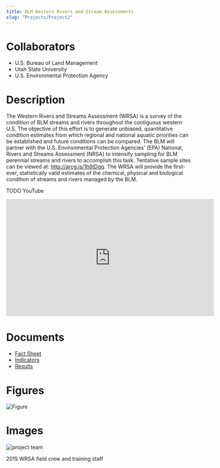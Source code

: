 ```yaml
---
title: BLM Western Rivers and Stream Assessments
slug: "Projects/Project2"
---
```


# Collaborators

- U.S. Bureau of Land Management
- Utah State University
- U.S. Environmental Protection Agency

# Description

The Western Rivers and Streams Assessment (WRSA) is a survey of the condition of BLM streams and rivers throughout the contiguous western U.S. The objective of this effort is to generate unbiased, quantitative condition estimates from which regional and national aquatic priorities can be established and future conditions can be compared. The BLM will partner with the U.S. Environmental Protection Agencies’ (EPA) National, Rivers and Streams Assessment (NRSA) to intensify sampling for BLM perennial streams and rivers to accomplish this task. Tentative sample sites can be viewed at: http://arcg.is/1h6tDgq. The WRSA will provide the first-ever, statistically valid estimates of the chemical, physical and biological condition of streams and rivers managed by the BLM.

TODO YouTube

<iframe width="560" height="315" src="https://www.youtube.com/embed/gO10rUPNRso" title="YouTube video player" frameborder="0" allow="accelerometer; autoplay; clipboard-write; encrypted-media; gyroscope; picture-in-picture" allowfullscreen></iframe>

# Documents

- [Fact Sheet]({site.baseurl}}/assets/docs/blm_fact_sheet.pdf)
- [Indicators]({{site.baseurl}}/assets/docs/BLM_WRSA_Indicators.pdf)
- [Results]({{site.baseurl}}/assets/docs/SWM_WRSA_2Feb2015_NoAnimation.pdf)

# Figures

![Figure]({{site.baseurl}}/assets/images/blm_figure.png)

# Images

![project team]({{site.baseurl}}/assets/images/blm_project.png)

2015 WRSA field crew and training staff
